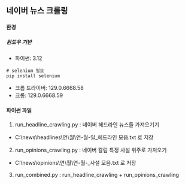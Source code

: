 
## 네이버 뉴스 크롤링

#### 환경
##### 윈도우 기반
- 파이썬: 3.12
```batch
# selenium 필요
pip install selenium
```
- 크롬 드라이버: 129.0.6668.58
- 크롬: 129.0.6668.59

#### 파이썬 파일

1. run_headline_crawling.py : 네이버 헤드라인 뉴스들 가져오기기
- C:\news\headlines\연\월\연-월-일_헤드라인 모음.txt 로 저장

2. run_opinions_crawling.py : 네이버 칼럼 특정 사설 위주로 가져오기
- C:\news\opinions\연\월\연-월-_사설 모음.txt 로 저장

3. run_combined.py : run_headline_crawling + run_opinions_crawling



